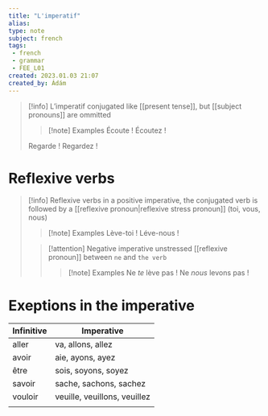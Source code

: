 ```yaml
---
title: "L'imperatif"
alias: 
type: note
subject: french
tags:
 - french
 - grammar
 - FEE_L01
created: 2023.01.03 21:07
created_by: Ádám
---
```

>[!info] L’imperatif
>conjugated like [[present tense]], but [[subject pronouns]] are ommitted
> >[!note] Examples
>Écoute !
>Écoutez !
> >
>Regarde !
>Regardez !
# Reflexive verbs
>[!info] Reflexive verbs
>in a positive imperative, the conjugated verb is followed by a [[reflexive pronoun|reflexive stress pronoun]] (toi, vous, nous)
> >[!note] Examples
> >Lève-toi !
> >Léve-nous !
>
> 
> >[!attention] Negative imperative
> >unstressed [[reflexive pronoun]] between `ne` and `the verb`
> > >[!note] Examples
> > >Ne *te* lève pas !
> > >Ne *nous* levons pas !

# Exeptions in the imperative
| Infinitive | Imperative                   |
| ---------- | ---------------------------- |
| aller      | va, allons, allez            |
| avoir      | aie, ayons, ayez             |
| être       | sois, soyons, soyez          |
| savoir     | sache, sachons, sachez       |
| vouloir    | veuille, veuillons, veuillez |
|            |                              |
